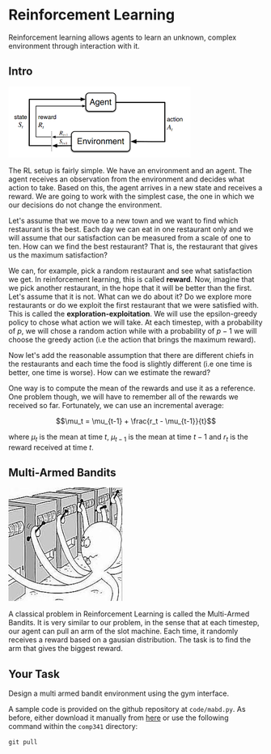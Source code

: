 # Reinforcement Learning

Reinforcement learning allows agents to learn an unknown, complex environment through interaction with it. 

## Intro

![Reinforcement Learning loop[^1]](../images/rl_diagram.png)



The RL setup is fairly simple. We have an environment and an agent. The agent receives an observation from the environment and decides what action to take. Based on this, the agent arrives in a new state and receives a reward. We are going to work with the simplest case, the one in which we our decisions do not change the environment.



Let's assume that we move to a new town and we want to find which restaurant is the best. Each day we can eat in one restaurant only and we will assume that our satisfaction can be measured from a scale of one to ten. How can we find the best restaurant? That is, the restaurant that gives us the maximum satisfaction?

We can, for example, pick a random restaurant and see what satisfaction we get. In reinforcement learning, this is called **reward**. Now, imagine that we pick another restaurant, in the hope that it will be better than the first. Let's assume that it is not. What can we do about it? Do we explore more restaurants or do we exploit the first restaurant that we were satisfied with. This is called the **exploration-exploitation**. We will use the epsilon-greedy policy to chose what action we will take. At each timestep, with a probability of $p$, we will chose a random action while with a probability of $p-1$ we will choose the greedy action (i.e the action that brings the maximum reward).

Now let's add the reasonable assumption that there are different chiefs in the restaurants and each time the food is slightly different (i.e one time is better, one time is worse). How can we estimate the reward? 

One way is to compute the mean of the rewards and use it as a reference. One problem though, we will have to remember all of the rewards we received so far. Fortunately, we can use an incremental average:

$$\mu_t = \mu_{t-1} + \frac{r_t - \mu_{t-1}}{t}$$

where $\mu_t$ is the mean at time $t$, $\mu_{t-1}$ is the mean at time $t-1$ and $r_t$ is the reward received at time $t$.
 

## Multi-Armed Bandits

![Multi-Armed Bandits[^2]](../images/mabd.jpeg)



A classical problem in Reinforcement Learning is called the Multi-Armed Bandits. It is very similar to our problem, in the sense that at each timestep, our agent can pull an arm of the slot machine. Each time, it randomly receives a reward based on a gausian distribution. The task is to find the arm that gives the biggest reward.

## Your Task

Design a multi armed bandit environment using the gym interface.

A sample code is provided on the github repository at `code/mabd.py`. As before, either download it manually from [here](https://github.com/tudorjnu/comp341.git) or use the following command within the `comp341` directory:

```
git pull
```

[^1]: https://towardsdatascience.com/reinforcement-learning-rl-101-with-python-e1aa0d37d43b
[^2]: https://paperswithcode.com/task/multi-armed-bandits